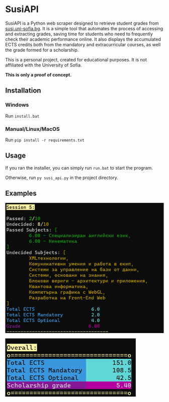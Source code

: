 # SusiAPI
SusiAPI is a Python web scraper designed to retrieve student grades from [susi.uni-sofia.bg](susi.uni-sofia.bg). It is a simple tool that automates the process of accessing and extracting grades, saving time for students who need to frequently check their academic performance online. It also displays the accumulated ECTS credits both from the mandatory and extracurricular courses, as well the grade formed for a scholarship.

This is a personal project, created for educational purposes. It is not affiliated with the University of Sofia.

__This is only a proof of concept.__

## Installation

### Windows
Run `install.bat`

### Manual/Linux/MacOS
Run `pip install -r requirements.txt`

## Usage

If you ran the installer, you can simply run `run.bat` to start the program.

Otherwise, run `py susi_api.py` in the project directory.

## Examples

![Session](misc\image.png)

![Overall performance](misc\image-1.png)